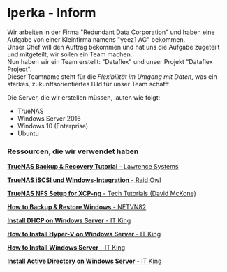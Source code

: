 # Iperka - Inform

Wir arbeiten in der Firma "Redundant Data Corporation" und haben eine Aufgabe von einer Kleinfirma namens "yeez1 AG" bekommen.  
Unser Chef will den Auftrag bekommen und hat uns die Aufgabe zugeteilt und mitgeteilt, wir sollen ein Team machen.  
Nun haben wir ein Team erstellt: "Dataflex" und unser Projekt "Dataflex Project".  
Dieser Teamname steht für die *Flexibilität im Umgang mit Daten*, was ein starkes, zukunftsorientiertes Bild für unser Team schafft.

Die Server, die wir erstellen müssen, lauten wie folgt:
- TrueNAS
- Windows Server 2016
- Windows 10 (Enterprise)
- Ubuntu

### Ressourcen, die wir verwendet haben

[**TrueNAS Backup & Recovery Tutorial** - Lawrence Systems](https://www.youtube.com/watch?v=XIj0iHtZvOg)

[**TrueNAS iSCSI und Windows-Integration** - Raid Owl](https://www.youtube.com/watch?v=TBFB6F--Nvk)

[**TrueNAS NFS Setup for XCP-ng** - Tech Tutorials (David McKone)](https://www.youtube.com/watch?v=ySMitWnNxp4&t=551s&ab_channel=TechTutorials-DavidMcKone)

[**How to Backup & Restore Windows** - NETVN82](https://www.youtube.com/watch?v=juMz3WcZB4U&ab_channel=NETVN82)

[**Install DHCP on Windows Server** - IT King](https://www.youtube.com/watch?v=r4mx_Iu0lr4)

[**How to Install Hyper-V on Windows Server** - IT King](https://www.youtube.com/watch?v=vsQX08u6YNA&ab_channel=ITKing)

[**How to Install Windows Server** - IT King](https://www.youtube.com/watch?v=Rg9-YDDHkyk&t=151s&ab_channel=ITKing)

[**Install Active Directory on Windows Server** - IT King](https://www.youtube.com/watch?v=Mww5THo5zf8&ab_channel=ITKing)

